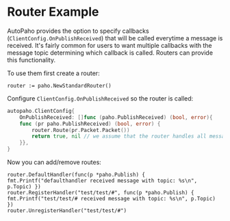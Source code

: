 Router Example
===

AutoPaho provides the option to specify callbacks (`ClientConfig.OnPublishReceived`) that will be called everytime
a message is received. It's fairly common for users to want multiple callbacks with the message topic determining which
callback is called. Routers can provide this functionality.

To use them first create a router:

```
router := paho.NewStandardRouter()
```

Configure `ClientConfig.OnPublishReceived` so the router is called:

```go
autopaho.ClientConfig{
    OnPublishReceived: []func (paho.PublishReceived) (bool, error){
    func (pr paho.PublishReceived) (bool, error) {
        router.Route(pr.Packet.Packet())
        return true, nil // we assume that the router handles all messages (todo: amend router API)
    }},
}
```

Now you can add/remove routes: 

```
router.DefaultHandler(func(p *paho.Publish) { fmt.Printf("defaulthandler received message with topic: %s\n", p.Topic) })
router.RegisterHandler("test/test/#", func(p *paho.Publish) { fmt.Printf("test/test/# received message with topic: %s\n", p.Topic) })
router.UnregisterHandler("test/test/#")
```

